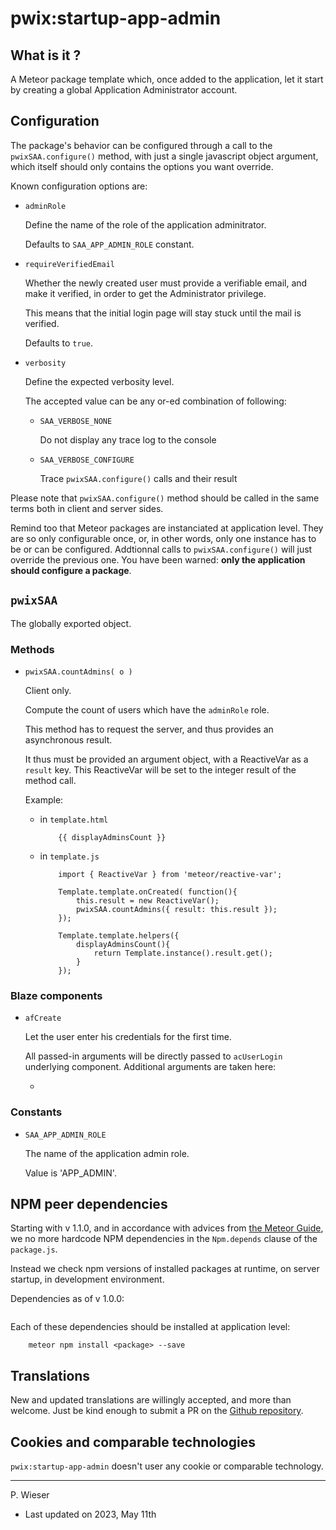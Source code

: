 # pwix:startup-app-admin

## What is it ?

A Meteor package template which, once added to the application, let it start by creating a global Application Administrator account.

## Configuration

The package's behavior can be configured through a call to the `pwixSAA.configure()` method, with just a single javascript object argument, which itself should only contains the options you want override.

Known configuration options are:

- `adminRole`

    Define the name of the role of the application adminitrator.

    Defaults to `SAA_APP_ADMIN_ROLE` constant.

- `requireVerifiedEmail`

    Whether the newly created user must provide a verifiable email, and make it verified, in order to get the Administrator privilege.

    This means that the initial login page will stay stuck until the mail is verified.

    Defaults to `true`.

- `verbosity`

    Define the expected verbosity level.

    The accepted value can be any or-ed combination of following:

    - `SAA_VERBOSE_NONE`

        Do not display any trace log to the console

    - `SAA_VERBOSE_CONFIGURE`

        Trace `pwixSAA.configure()` calls and their result

Please note that `pwixSAA.configure()` method should be called in the same terms both in client and server sides.

Remind too that Meteor packages are instanciated at application level. They are so only configurable once, or, in other words, only one instance has to be or can be configured. Addtionnal calls to `pwixSAA.configure()` will just override the previous one. You have been warned: **only the application should configure a package**.

## `pwixSAA`

The globally exported object.

### Methods

 - `pwixSAA.countAdmins( o )`

    Client only.

    Compute the count of users which have the `adminRole` role.

    This method has to request the server, and thus provides an asynchronous result.
    
    It thus must be provided an argument object, with a ReactiveVar as a `result` key. This ReactiveVar will be set to the integer result of the method call.

    Example:

    - in `template.html`

        ```
            {{ displayAdminsCount }}
        ```

    - in `template.js`

        ```
            import { ReactiveVar } from 'meteor/reactive-var';

            Template.template.onCreated( function(){
                this.result = new ReactiveVar();
                pwixSAA.countAdmins({ result: this.result });
            });

            Template.template.helpers({
                displayAdminsCount(){
                    return Template.instance().result.get();
                }
            });
        ```

### Blaze components

- `afCreate`

    Let the user enter his credentials for the first time.

    All passed-in arguments will be directly passed to `acUserLogin` underlying component. Additional arguments are taken here:

    - 

### Constants

- `SAA_APP_ADMIN_ROLE`

    The name of the application admin role.

    Value is 'APP_ADMIN'.

## NPM peer dependencies

Starting with v 1.1.0, and in accordance with advices from [the Meteor Guide](https://guide.meteor.com/writing-atmosphere-packages.html#npm-dependencies), we no more hardcode NPM dependencies in the `Npm.depends` clause of the `package.js`. 

Instead we check npm versions of installed packages at runtime, on server startup, in development environment.

Dependencies as of v 1.0.0:
```
```

Each of these dependencies should be installed at application level:
```
    meteor npm install <package> --save
```

## Translations

New and updated translations are willingly accepted, and more than welcome. Just be kind enough to submit a PR on the [Github repository](https://github.com/trychlos/pwix-startup-app-admin/pulls).

## Cookies and comparable technologies

`pwix:startup-app-admin` doesn't user any cookie or comparable technology.

---
P. Wieser
- Last updated on 2023, May 11th
